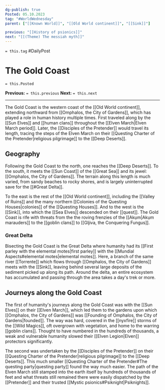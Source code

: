 ```yaml
---
dg-publish: true
Posted: 05.10.2023
tag: "#WorldWednesday"
parent: ["[[Known World]]", "[[Old World continent]]", "[[Sink]]"]

previous: "[[History of psionics]]"
next: "[[(Theme) The messiah myth]]"
---
```

`= this.tag` #DailyPost 
# The Gold Coast
`= this.Posted`

**Previous:** `= this.previous`
**Next:** `= this.next`

---

The Gold Coast is the western coast of the [[Old World continent]], extending northward from [[Omphalos, the City of Gardens]], which has played a role in human history multiple times. First traveled along by the [[Sun Elves]] and [[human clans]] throughout the [[Elven March|Elven March period]]. Later, the [[Disciples of the Pretender]] would travel its length, tracing the steps of the Elven March on their [[Questing Charter of the Pretender|religious pilgrimage]] to the [[Deep Deserts]].

## Geography

Following the Gold Coast to the north, one reaches the [[Deep Deserts]]. To the south, it meets the [[Sun Coast]] of the [[Great Sea]] and its jewel: [[Omphalos, the City of Gardens]]. The terrain along this length is much varied, from sandy beaches to rocky shores, and is largely uninterrupted save for the [[#Great Delta]].

To the east is the rest of the [[Old World continent]], including the [[Valley of Ruins]] and the many northern [[Colonies of the Questing Houses|colonies]] of the [[Questing Houses]]. And to the west is the [[Sink]], into which the [[Sea Elves]] descended on their [[quest]]. The Gold Coast is rife with threats from the  the roving frenzies of the [[Akụm|Akụm marauders]] to the [[goblin clans]] to [[Gljiva, the Conquering Fungus]].

### Great Delta

Bisecting the Gold Coast is the Great Delta where humanity had its [[First parley with the elemental motes|first parley]] with the [[Mundial Aspects#elemental motes|elemental motes]]. Here, a branch of the same river [[Torrente]] which flows through [[Omphalos, the City of Gardens]] meets with the [[Sink]], leaving behind several large deposits of the sediment picked up along its path. Around the delta, an entire ecosystem has accumulated and passing through the area takes a day's trek or more.

## Journeys along the Gold Coast

The first of humanity's journeys along the Gold Coast was with the [[Sun Elves]] on their [[Elven March]], which led them to the gardens upon which [[Omphalos, the City of Gardens]] was [[Founding of Omphalos, the City of Gardens|founded]]. The way was hard, covered in the [[nyxfire]] storms of the [[Wild Magics]], oft overgrown with vegetation, and home to the warring [[goblin clans]]. Thought to have numbered in the hundreds of thousands, a weak and vulnerable humanity slowed their [[Elven Legion|Elven]] protectors significantly.

The second was undertaken by the [[Disciples of the Pretender]] on their [[Questing Charter of the Pretender|religious pilgrimage]] to the [[Deep Deserts]]. This much smaller [[Questing Charter of the Pretender#The questing party|questing party]] found the way much easier. The path of the Elven March still stamped into the earth itself by hundreds of thousands of feet and what threats still remained there were easily dispatched by the [[Pretender]] and their trusted [[Mystic psionics#Psiknight|Psiknights]].